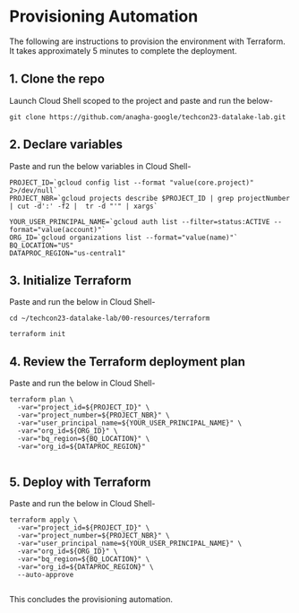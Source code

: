 # Provisioning Automation

The following are instructions to provision the environment with Terraform. It takes approximately 5 minutes to complete the deployment.

## 1. Clone the repo

Launch Cloud Shell scoped to the project and paste and run the below-
```
git clone https://github.com/anagha-google/techcon23-datalake-lab.git
```


## 2. Declare variables

Paste and run the below variables in Cloud Shell-
```
PROJECT_ID=`gcloud config list --format "value(core.project)" 2>/dev/null`
PROJECT_NBR=`gcloud projects describe $PROJECT_ID | grep projectNumber | cut -d':' -f2 |  tr -d "'" | xargs`

YOUR_USER_PRINCIPAL_NAME=`gcloud auth list --filter=status:ACTIVE --format="value(account)"`
ORG_ID=`gcloud organizations list --format="value(name)"`
BQ_LOCATION="US"
DATAPROC_REGION="us-central1"
```

## 3. Initialize Terraform

Paste and run the below  in Cloud Shell-
```
cd ~/techcon23-datalake-lab/00-resources/terraform

terraform init
```

## 4. Review the Terraform deployment plan

Paste and run the below  in Cloud Shell-
```
terraform plan \
  -var="project_id=${PROJECT_ID}" \
  -var="project_number=${PROJECT_NBR}" \
  -var="user_principal_name=${YOUR_USER_PRINCIPAL_NAME}" \
  -var="org_id=${ORG_ID}" \
  -var="bq_region=${BQ_LOCATION}" \
  -var="org_id=${DATAPROC_REGION}" 
  
```

## 5. Deploy with Terraform

Paste and run the below  in Cloud Shell-
```
terraform apply \
  -var="project_id=${PROJECT_ID}" \
  -var="project_number=${PROJECT_NBR}" \
  -var="user_principal_name=${YOUR_USER_PRINCIPAL_NAME}" \
  -var="org_id=${ORG_ID}" \
  -var="bq_region=${BQ_LOCATION}" \
  -var="org_id=${DATAPROC_REGION}" \
  --auto-approve
  
```

This concludes the provisioning automation.
